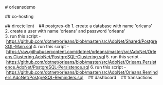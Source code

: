 # orleansdemo

## co-hosting

## directclient
  
## postgres-db
1. create a database with name 'orleans'
2. create a user with name 'orleans' and password 'orleans'
3. run this script - https://github.com/dotnet/orleans/blob/master/src/AdoNet/Shared/PostgreSQL-Main.sql
4. run this script - https://raw.githubusercontent.com/dotnet/orleans/master/src/AdoNet/Orleans.Clustering.AdoNet/PostgreSQL-Clustering.sql
5. run this script - https://github.com/dotnet/orleans/blob/master/src/AdoNet/Orleans.Persistence.AdoNet/PostgreSQL-Persistence.sql
6. run this script - https://github.com/dotnet/orleans/blob/master/src/AdoNet/Orleans.Reminders.AdoNet/PostgreSQL-Reminders.sql
  
## dashboard
  
## transactions
